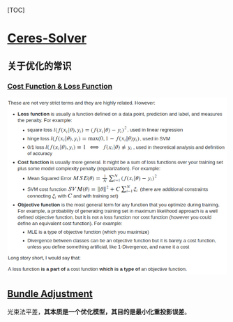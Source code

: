 [TOC]

# [Ceres-Solver](https://github.com/ceres-solver/ceres-solver)

## 关于优化的常识

### [Cost Function & Loss Function](https://stats.stackexchange.com/questions/179026/objective-function-cost-function-loss-function-are-they-the-same-thing)

![1565660419336](img/1565660419336.png)



## [Bundle Adjustment](https://optsolution.github.io/archives/58892.html)

光束法平差，**其本质是一个优化模型，其目的是最小化重投影误差**。